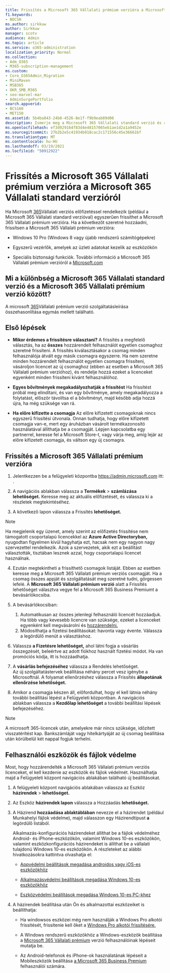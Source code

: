 ```yaml
---
title: Frissítés a Microsoft 365 Vállalati prémium verzióra a Microsoft 365 Vállalati standard verzióról
f1.keywords:
- NOCSH
ms.author: sirkkuw
author: Sirkkuw
manager: scotv
audience: Admin
ms.topic: article
ms.service: o365-administration
localization_priority: Normal
ms.collection:
- Adm_O365
- M365-subscription-management
ms.custom:
- Core_O365Admin_Migration
- MiniMaven
- MSB365
- OKR_SMB_M365
- seo-marvel-mar
- AdminSurgePortfolio
search.appverid:
- BCS160
- MET150
ms.assetid: 5b4ba843-24b8-4526-8e1f-f9b9eab89d06
description: Ismerje meg a Microsoft 365 Vállalati standard verzió és a Microsoft 365 Business Premium közötti különbséget, valamint azt, hogy miként frissíthet a Microsoft 365 Vállalati prémium verzióra.
ms.openlocfilehash: ef3d929164f83d4e48157065eb1ae1d2a1a9452e
ms.sourcegitcommit: 27b2b2e5c41934b918cac2c171556c45e36661bf
ms.translationtype: MT
ms.contentlocale: hu-HU
ms.lasthandoff: 03/19/2021
ms.locfileid: "50912922"
---
```

# <a name="upgrade-to-microsoft-365-business-premium-from-microsoft-365-business-standard"></a>Frissítés a Microsoft 365 Vállalati prémium verzióra a Microsoft 365 Vállalati standard verzióról

Ha Microsoft [365](https://products.office.com/compare-all-microsoft-office-products-4-column?activetab=tab:primaryr2)Vállalati verziós előfizetéssel rendelkezik (például a Microsoft 365 Vállalati standard verzióval) egyszerűen frissíthet a Microsoft 365 Vállalati prémium verzióra. Ha a következőt szeretné hozzáadni, frissítsen a Microsoft 365 Vállalati prémium verzióra:

- Windows 10 Pro (Windows 8 vagy újabb rendszerű számítógépekre)

- Egyszerű vezérlők, amelyek az üzleti adatokat kezelik az eszközökön

- Speciális biztonsági funkciók.
További információ a Microsoft 365 Vállalati prémium verzióról a [Microsoft.com](https://www.microsoft.com/microsoft-365/business)

## <a name="whats-the-difference-between-microsoft-365-business-standard-and-microsoft-365-business-premium"></a>Mi a különbség a Microsoft 365 Vállalati standard verzió és a Microsoft 365 Vállalati prémium verzió között?

A microsoft [365](/office365/servicedescriptions/microsoft-365-service-descriptions/microsoft-365-business-service-description)Vállalati prémium verzió szolgáltatásleírása összehasonlítása egymás mellett található. 

## <a name="before-you-get-started"></a>Első lépések

- **Mikor érdemes a frissítésre választani?** A frissítés a megfelelő választás, ha az **összes** hozzárendelt felhasználót egyetlen csomaghoz szeretné frissíteni. A frissítés kiválasztásakor a csomag minden felhasználója átvált egy másik csomagra egyszerre. Ha nem szeretne minden hozzárendelt felhasználót egyetlen csomagra frissíteni, vásároljon licencet az új csomaghoz (ebben az esetben a Microsoft 365 Vállalati prémium verzióhoz), és rendelje hozzá ezeket a licenceket egyenként minden frissíteni kívánt felhasználóhoz. [](../admin/manage/assign-licenses-to-users.md)

- **Egyes bővítmények megakadályozhatják a frissítést** Ha frissítést próbál meg elindítani, és van egy bővítménye, amely megakadályozza a folytatást, először távolítsa el a bővítményt, majd később adja hozzá újra, ha még szüksége van rá.

- **Ha előre kifizette a csomagja** Az előre kifizetett csomagoknak nincs egyszerű frissítési útvonala. Onnan tudhatja, hogy előre kifizetett csomagja van-e, mert egy áruházban vásárolt termékazonosító használatával állíthatja be a csomagját. Lépjen kapcsolatba egy partnerrel, keresse fel a Microsoft Store-t, vagy várja meg, amíg lejár az előre kifizetett csomagja, és váltson egy új csomagra.

## <a name="upgrade-to-microsoft-365-business-premium"></a>Frissítés a Microsoft 365 Vállalati prémium verzióra

1. Jelentkezzen be a felügyeleti központba <a href="https://go.microsoft.com/fwlink/p/?linkid=837890" target="_blank">https://admin.microsoft.com</a> itt: .

2. A navigációs ablakban válassza a **Termékek** \> **számlázása lehetőséget.** Keresse meg az aktuális előfizetését, és válassza ki a részletek megtekintéséhez.

3. A következő lapon válassza a Frissítés **lehetőséget.**

  > [!NOTE]
  > Ha megjelenik egy üzenet, amely szerint az előfizetés frissítése nem támogatott csoportalapú licencekkel az **Azure Active Directoryban,** nyugodtan figyelmen kívül hagyhatja ezt, hacsak nem egy nagyon nagy szervezettel rendelkezik. Azok a szervezetek, akik ezt a beállítást választották, tisztában lesznek azzal, hogy csoportalapú licencet használnak.

4. Ezután megtekintheti a frissíthető csomagok listáját. Ebben az esetben keresse meg a Microsoft 365 Vállalati prémium verziós csomagját. Ha a csomag összes appját és szolgáltatását meg szeretné tudni, görgessen lefelé. A **Microsoft 365 Vállalati prémium verzió** alatt a Frissítés lehetőséget választva vegye fel a Microsoft 365 Business Premiumt a bevásárlókocsiba. 

5. A bevásárlókocsiban:

    1. Automatikusan az összes jelenlegi felhasználó licencét hozzáadjuk. Ha több vagy kevesebb licencre van szüksége, ezeket a licenceket egyenként kell megvásárolni és [hozzárendelni.](../admin/manage/assign-licenses-to-users.md)  
    2. Módosíthatja a fizetési beállításokat: havonta vagy évente. Válassza a legördülő menüt a választáshoz.

6. Válassza **a Fizetésre lehetőséget,** ahol látni fogja a vásárlás összegzését, beleértve az adott fiókhoz használt fizetési módot. Ha van promóciós kódja, itt is hozzáadhatja.

7. A **vásárlás befejezéséhez** válassza a Rendelés lehetőséget.\
Az új szolgáltatástervek beállítása néhány percet vesz igénybe a Microsoftnál. A folyamat ellenőrzéshez válassza a Frissítés **állapotának ellenőrzése lehetőséget.**

8. Amikor a csomagja készen áll, előfordulhat, hogy el kell látnia néhány további beállítási lépést a Felügyeleti központban. A navigációs ablakban válassza a **Kezdőlap lehetőséget** a további beállítási lépések befejezéséhez.

> [!NOTE]
> A microsoft 365-licencek után, amelyekre már nincs szüksége, időzített visszatérítést kap. Bankszámláját vagy hitelkártyáját az új csomag beállítása után körülbelül két nappal fogjuk terhelni.
  
## <a name="protect-user-devices-and-files"></a>Felhasználói eszközök és fájlok védelme

Most, hogy hozzárendelték a Microsoft 365 Vállalati prémium verziós licenceket, el kell kezdenie az eszközök és fájlok védelmét. Használhatja majd a Felügyeleti központ navigációs ablakában található új beállításokat.
  
1. A felügyeleti központ navigációs ablakában válassza az Eszköz **házirendek** \> **lehetőséget.**

2. Az Eszköz **házirendek lapon** válassza a Hozzáadás **lehetőséget.**

3. A Házirend **hozzáadása ablaktáblában** nevezze el a házirendet (például Munkahelyi fájlok védelme), majd válasszon egy Házirendtípust **a** legördülő listából.

    Alkalmazás-konfigurációs házirendeket állíthat be a fájlok védelméhez Android- és iPhone-eszközökön, valamint Windows 10-es eszközökön, valamint eszközkonfigurációs házirendeket is állíthat be a vállalati tulajdonú Windows 10-es eszközökön. A részleteket az alábbi hivatkozásokra kattintva olvashatja el:

    - [Appvédelmi beállítások megadása androidos vagy iOS-es eszközökhöz](app-protection-settings-for-android-and-ios.md)

    - [Alkalmazásvédelmi beállítások megadása Windows 10-es eszközökhöz](protection-settings-for-windows-10-devices.md)

    - [Eszközvédelmi beállítások megadása Windows 10-es PC-khez](protection-settings-for-windows-10-pcs.md)

4. A házirendek beállítása után Ön és alkalmazottai eszközeiket is beállíthatja:

    - Ha windowsos eszközei még nem használják a Windows Pro alkotói frissítését, frissítenie kell őket a [Windows Pro alkotói frissítésére.](upgrade-to-windows-pro-creators-update.md)

    - A Windows rendszerű eszközökhöz a Windows-eszközök beállítása a [Microsoft 365 Vállalati prémium](set-up-windows-devices.md) verzió felhasználóinak lépéseit mutatja be.

    - Az Android-telefonok és iPhone-ok használatának lépéseit a Mobileszközök beállítása [a Microsoft 365 Business Premium](set-up-mobile-devices.md) felhasználói számára.